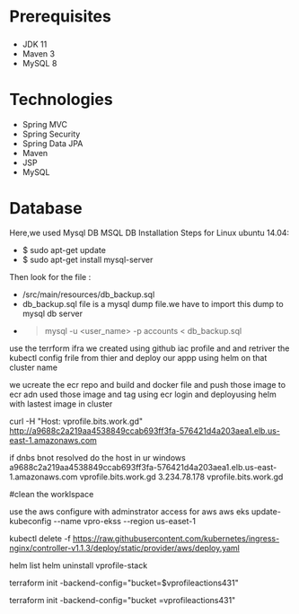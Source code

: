 # Prerequisites
#####
- JDK 11
- Maven 3
- MySQL 8 

# Technologies 
- Spring MVC
- Spring Security
- Spring Data JPA
- Maven
- JSP
- MySQL
# Database
Here,we used Mysql DB 
MSQL DB Installation Steps for Linux ubuntu 14.04:
- $ sudo apt-get update
- $ sudo apt-get install mysql-server

Then look for the file :
- /src/main/resources/db_backup.sql
- db_backup.sql file is a mysql dump file.we have to import this dump to mysql db server
- > mysql -u <user_name> -p accounts < db_backup.sql




use the terrform ifra we created using github iac profile
and and retriver the kubectl config frile from thier and deploy our appp using helm on that cluster name

we ucreate the ecr repo and build and docker file and push those image to ecr 
adn used those image and tag using ecr login and deployusing helm with lastest image in cluster

curl -H "Host: vprofile.bits.work.gd" http://a9688c2a219aa4538849ccab693ff3fa-576421d4a203aea1.elb.us-east-1.amazonaws.com

if dnbs bnot resolved do the host in ur windows 
a9688c2a219aa4538849ccab693ff3fa-576421d4a203aea1.elb.us-east-1.amazonaws.com  vprofile.bits.work.gd
3.234.78.178   vprofile.bits.work.gd

#clean the worklspace

use the aws configure with adminstrator access for aws 
aws eks update-kubeconfig --name vpro-ekss --region us-easet-1

kubectl delete -f https://raw.githubusercontent.com/kubernetes/ingress-nginx/controller-v1.1.3/deploy/static/provider/aws/deploy.yaml

helm list
helm uninstall vprofile-stack

terraform init -backend-config="bucket=$vprofileactions431"

terraform init -backend-config="bucket =vprofileactions431"